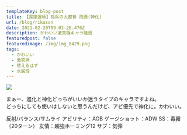 ```yaml
---
templateKey: blog-post
title: 【書庫運極】孫呉の大都督 陸遜(神化)
url: /blog/rikuson
date: 2021-02-20T09:03:26.476Z
description: かわいい激究極キャラ陸遜
featuredpost: false
featuredimage: /img/img_8429.png
tags:
  - かわいい
  - 激究極
  - 使えるはず
  - 水属性
---
```



![](/img/img_8429.png)

まぁー、進化と神化どっちがいいか迷うタイプのキャラですよね。\
どっちにしても使いはしないと思うんだけど、アビ優先で神化に。かわいい。

反射/バランス/サムライ
アビリティ：AGB
ゲージショット：ADW
SS：毒霧（20ターン）
友情：超強ホーミング12
サブ：気弾